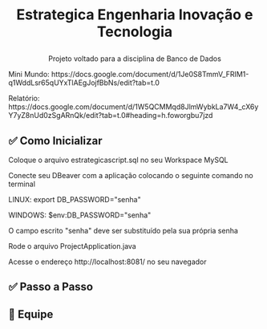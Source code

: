 # <p align="center">Estrategica Engenharia Inovação e Tecnologia</p>

<p align="center">Projeto voltado para a disciplina de Banco de Dados</p>

<p>Mini Mundo: https://docs.google.com/document/d/1Je0S8TmmV_FRIM1-q1WddLsr65qUYxTlAEgJojfBbNs/edit?tab=t.0</p>
<p>Relatório: https://docs.google.com/document/d/1W5QCMMqd8JlmWybkLa7W4_cX6yY7yZ8nUd0zSgARnQk/edit?tab=t.0#heading=h.foworgbu7jzd</p>

## ✅ Como Inicializar

<p>Coloque o arquivo estrategicascript.sql no seu Workspace MySQL</p>
<p>Conecte seu DBeaver com a aplicação colocando o seguinte comando no terminal</p>
<p>LINUX: export DB_PASSWORD="senha"</p>
<p>WINDOWS: $env:DB_PASSWORD="senha"</p>
<p>O campo escrito "senha" deve ser substituído pela sua própria senha</p>
<p>Rode o arquivo ProjectApplication.java</p>
<p>Acesse o endereço http://localhost:8081/ no seu navegador</p>

## <p>✅ Passo a Passo</p>

## <p>👤 Equipe</p>

